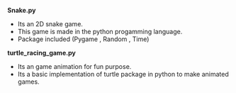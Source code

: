 **Snake.py**
- Its an 2D snake game.
- This game is made in the python progamming language.
- Package included (Pygame , Random , Time) 

**turtle_racing_game.py**

- Its an game animation for fun purpose.
- Its a basic implementation of turtle package in python to make animated games. 
